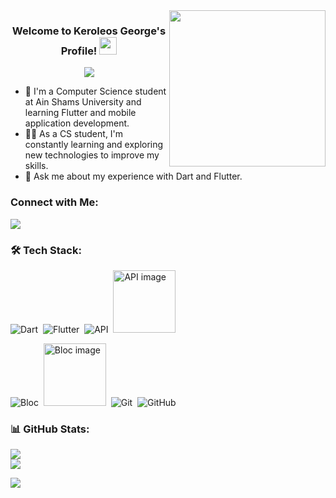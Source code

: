 <img align="right" src="https://c.tenor.com/_DOBjnGspYAAAAAM/code-coding.gif" width="250">

<h3 align="center">
  Welcome to Keroleos George's Profile!
  <img src="https://media.giphy.com/media/hvRJCLFzcasrR4ia7z/giphy.gif" width="28">
</h3>

<p align="center">
   <a href="https://github.com/DenverCoder1/readme-typing-svg">
     <img src="https://readme-typing-svg.herokuapp.com/?lines=Flutter%20Developer;Always%20learning%20new%20things&font=Fira%20Code&center=true&width=440&height=45&color=f75c7e&vCenter=true&size=22">
   </a>
</p>

- 🏢 I'm a Computer Science student at Ain Shams University and learning Flutter and mobile application development.
- 👨‍💻 As a CS student, I'm constantly learning and exploring new technologies to improve my skills.
- 💬 Ask me about my experience with Dart and Flutter.

### Connect with Me:
<a href="https://www.linkedin.com/in/kero-george-207b27261" target="_blank">
  <img src="https://img.shields.io/badge/-Keroleos%20George-0077B5?style=for-the-badge&logo=Linkedin&logoColor=white"/>
</a>

### 🛠 Tech Stack:
![Dart](https://img.shields.io/badge/-Dart-05122A?style=flat&logo=dart)&nbsp;
![Flutter](https://img.shields.io/badge/-Flutter-05122A?style=flat&logo=flutter)&nbsp;
![API](https://img.shields.io/badge/-API-05122A?style=flat&logo=api)&nbsp;
<img src="https://github.com/yourusername/yourrepositoryname/blob/main/path_to_image_for_API.png" width="100" alt="API image">&nbsp;

![Bloc](https://img.shields.io/badge/-Bloc-05122A?style=flat&logo=bloc.js&logoColor=339933)&nbsp;
<img src="https://github.com/yourusername/yourrepositoryname/blob/main/path_to_image_for_Bloc.png" width="100" alt="Bloc image">&nbsp;
![Git](https://img.shields.io/badge/-Git-05122A?style=flat&logo=git)&nbsp;
![GitHub](https://img.shields.io/badge/-GitHub-05122A?style=flat&logo=github)&nbsp;

### 📊 GitHub Stats:
![](https://github-readme-streak-stats.herokuapp.com/?user=flutterboy20&theme=shades-of-purple&hide_border=false)<br/>
![](https://github-readme-stats.vercel.app/api/top-langs/?username=flutterboy20&theme=shades-of-purple&hide_border=false&include_all_commits=true&count_private=false&layout=compact)

<a href="https://komarev.com/ghpvc/?username=keroleosgeorge&style=for-the-badge">
    <img src="https://komarev.com/ghpvc/?username=keroleosgeorge&style=for-the-badge">
</a>
